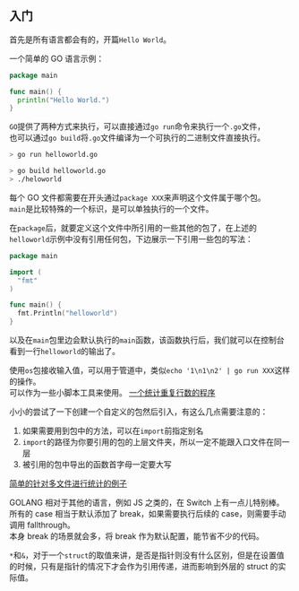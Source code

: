 ## 入门

首先是所有语言都会有的，开篇`Hello World`。

一个简单的 GO 语言示例：

```go
package main

func main() {
  println("Hello World.")
}
```

`GO`提供了两种方式来执行，可以直接通过`go run`命令来执行一个`.go`文件，  
也可以通过`go build`将`.go`文件编译为一个可执行的二进制文件直接执行。

```bash
> go run helloworld.go

> go build helloworld.go
> ./heloworld
```

每个 GO 文件都需要在开头通过`package XXX`来声明这个文件属于哪个包。  
`main`是比较特殊的一个标识，是可以单独执行的一个文件。

在`package`后，就要定义这个文件中所引用的一些其他的包了，在上述的`helloworld`示例中没有引用任何包，下边展示一下引用一些包的写法：

```go
package main

import (
  "fmt"
)

func main() {
  fmt.Println("helloworld")
}
```

以及在`main`包里边会默认执行的`main`函数，该函数执行后，我们就可以在控制台看到一行`helloworld`的输出了。

使用`os`包接收输入值，可以用于管道中，类似`echo '1\n1\n2' | go run XXX`这样的操作。  
可以作为一些小脚本工具来使用。
[一个统计重复行数的程序](/labs/storage/go/ch1/counter-line/main.go)

小小的尝试了一下创建一个自定义的包然后引入，有这么几点需要注意的：

1.  如果需要用到包中的方法，可以在`import`前指定别名
2.  `import`的路径为你要引用的包的上层文件夹，所以一定不能跟入口文件在同一层
3.  被引用的包中导出的函数首字母一定要大写

[简单的针对多文件进行统计的例子](/labs/storage/go/ch1/counter-line-2/main.go)

GOLANG 相对于其他的语言，例如 JS 之类的，在 Switch 上有一点儿特别棒。  
所有的 case 相当于默认添加了 break，如果需要执行后续的 case，则需要手动调用 fallthrough。  
本身 break 的场景就会多，将 break 作为默认配置，能节省不少的代码。

`*`和`&`，对于一个`struct`的取值来讲，是否是指针则没有什么区别，但是在设置值的时候，只有是指针的情况下才会作为引用传递，进而影响到外层的 struct 的实际值。
